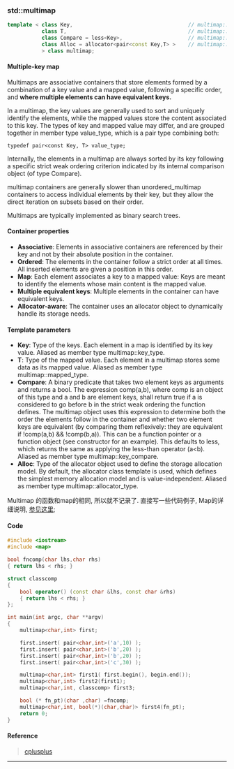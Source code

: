 ### std::multimap

```cpp
template < class Key,                                     // multimap::key_type
           class T,                                       // multimap::mapped_type
           class Compare = less<Key>,                     // multimap::key_compare
           class Alloc = allocator<pair<const Key,T> >    // multimap::allocator_type
           > class multimap;
```

#### Multiple-key map

Multimaps are associative containers that store elements formed by a combination of a key value and a mapped value, following a specific order, and **where multiple elements can have equivalent keys.**

In a multimap, the key values are generally used to sort and uniquely identify the elements, while the mapped values store the content associated to this key. The types of key and mapped value may differ, and are grouped together in member type value_type, which is a pair type combining both:

`typedef pair<const Key, T> value_type;`

Internally, the elements in a multimap are always sorted by its key following a specific strict weak ordering criterion indicated by its internal comparison object (of type Compare).

multimap containers are generally slower than unordered_multimap containers to access individual elements by their key, but they allow the direct iteration on subsets based on their order.

Multimaps are typically implemented as binary search trees.

#### Container properties

- **Associative**:                Elements in associative containers are referenced by their key and not by their absolute position in the container.
- **Ordered**:                    The elements in the container follow a strict order at all times. All inserted elements are given a position in this order.
- **Map**:                        Each element associates a key to a mapped value: Keys are meant to identify the elements whose main content is the mapped value.
- **Multiple equivalent keys**:   Multiple elements in the container can have equivalent keys.
- **Allocator-aware**:            The container uses an allocator object to dynamically handle its storage needs.

#### Template parameters

- **Key**:        Type of the keys. Each element in a map is identified by its key value.    Aliased as member type multimap::key_type.
- **T**:          Type of the mapped value. Each element in a multimap stores some data as its mapped value.    Aliased as member type multimap::mapped_type.
- **Compare**:    A binary predicate that takes two element keys as arguments and returns a bool. The expression comp(a,b), where comp is an object of this type and a and b are element keys, shall return true if a is considered to go before b in the strict weak ordering the function defines.    The multimap object uses this expression to determine both the order the elements follow in the container and whether two element keys are equivalent (by comparing them reflexively: they are equivalent if !comp(a,b) && !comp(b,a)).    This can be a function pointer or a function object (see constructor for an example). This defaults to less<T>, which returns the same as applying the less-than operator (a<b).   Aliased as member type multimap::key_compare.
- **Alloc**:      Type of the allocator object used to define the storage allocation model. By default, the allocator class template is used, which defines the simplest memory allocation model and is value-independent.
    Aliased as member type multimap::allocator_type.

Multimap 的函数和map的相同, 所以就不记录了. 直接写一些代码例子, Map的详细说明, [参见这里](http://www.cnblogs.com/zi-xing/p/6242369.html);

#### Code

```cpp
#include <iostream>
#include <map>

bool fncomp(char lhs,char rhs)
{ return lhs < rhs; }

struct classcomp
{
    bool operator() (const char &lhs, const char &rhs)
    { return lhs < rhs; }
};

int main(int argc, char **argv)
{
    multimap<char,int> first;

    first.insert( pair<char,int>('a',10) );
    first.insert( pair<char,int>('b',20) );
    first.insert( pair<char,int>('b',20) );
    first.insert( pair<char,int>('c',30) );

    multimap<char,int> first1( first.begin(), begin.end());
    multimap<char,int> first2(first1);
    multimap<char,int, classcomp> first3;

    bool (* fn_pt)(char ,char) =fncomp;
    multimap<char,int, bool(*)(char,char)> first4(fn_pt);
    return 0;
}
```

#### Reference

> [cplusplus](http://www.cplusplus.com/reference/map/multimap/)

---
